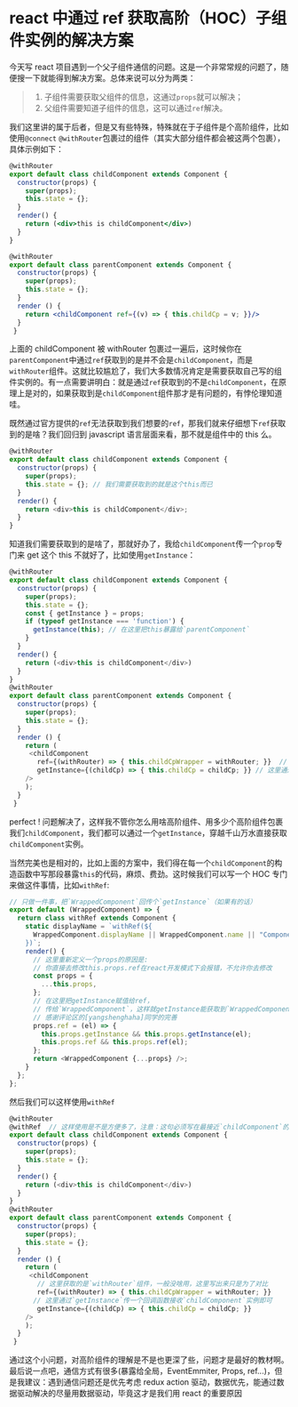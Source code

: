 # react 中通过 ref 获取高阶（HOC）子组件实例的解决方案

今天写 react 项目遇到一个父子组件通信的问题。这是一个非常常规的问题了，随便搜一下就能得到解决方案。总体来说可以分为两类：

> 1. 子组件需要获取父组件的信息，这通过`props`就可以解决；
> 2. 父组件需要知道子组件的信息，这可以通过`ref`解决。

我们这里讲的属于后者，但是又有些特殊，特殊就在于子组件是个高阶组件，比如使用`@connect` `@withRouter`包裹过的组件（其实大部分组件都会被这两个包裹），具体示例如下：

```jsx
@withRouter
export default class childComponent extends Component {
  constructor(props) {
    super(props);
    this.state = {};
  }
  render() {
    return (<div>this is childComponent</div>)
  }
}

@withRouter
export default class parentComponent extends Component {
  constructor(props) {
    super(props);
    this.state = {};
  }
  render () {
    return <childComponent ref={(v) => { this.childCp = v; }}/>
  }
 }
```

上面的 childComponent 被 withRouter 包裹过一遍后，这时候你在`parentComponent`中通过`ref`获取到的是并不会是`childComponent`，而是`withRouter`组件。这就比较尴尬了，我们大多数情况肯定是需要获取自己写的组件实例的。有一点需要讲明白：就是通过`ref`获取到的不是`childComponent`，在原理上是对的，如果获取到是`childComponent`组件那才是有问题的，有悖伦理知道哇。

既然通过官方提供的`ref`无法获取到我们想要的`ref`，那我们就来仔细想下`ref`获取到的是啥？我们回归到 javascript 语言层面来看，那不就是组件中的 this 么。

```javascript
@withRouter
export default class childComponent extends Component {
  constructor(props) {
    super(props);
    this.state = {}; // 我们需要获取到的就是这个this而已
  }
  render() {
    return <div>this is childComponent</div>;
  }
}
```

知道我们需要获取到的是啥了，那就好办了，我给`childComponent`传一个`prop`专门来 get 这个 this 不就好了，比如使用`getInstance`：

```javascript
@withRouter
export default class childComponent extends Component {
  constructor(props) {
    super(props);
    this.state = {};
    const { getInstance } = props;
    if (typeof getInstance === 'function') {
      getInstance(this); // 在这里把this暴露给`parentComponent`
    }
  }
  render() {
    return (<div>this is childComponent</div>)
  }
}
@withRouter
export default class parentComponent extends Component {
  constructor(props) {
    super(props);
    this.state = {};
  }
  render () {
    return (
     <childComponent
       ref={(withRouter) => { this.childCpWrapper = withRouter; }}  // 这里获取的是`withRouter`组件，一般没啥用，这里写出来只是为了对比
       getInstance={(childCp) => { this.childCp = childCp; }} // 这里通过`getInstance`传一个回调函数接收`childComponent`实例即可
    />
    );
  }
 }
```

perfect ! 问题解决了，这样我不管你怎么用啥高阶组件、用多少个高阶组件包裹我们`childComponent`，我们都可以通过一个`getInstance`，穿越千山万水直接获取`childComponent`实例。

当然完美也是相对的，比如上面的方案中，我们得在每一个`childComponent`的构造函数中写那段暴露`this`的代码，麻烦、费劲。这时候我们可以写一个 HOC 专门来做这件事情，比如`withRef`:

```javascript
// 只做一件事，把`WrappedComponent`回传个`getInstance`（如果有的话）
export default (WrappedComponent) => {
  return class withRef extends Component {
    static displayName = `withRef(${
      WrappedComponent.displayName || WrappedComponent.name || "Component"
    })`;
    render() {
      // 这里重新定义一个props的原因是:
      // 你直接去修改this.props.ref在react开发模式下会报错，不允许你去修改
      const props = {
        ...this.props,
      };
      // 在这里把getInstance赋值给ref，
      // 传给`WrappedComponent`，这样就getInstance能获取到`WrappedComponent`实例
      // 感谢评论区的[yangshenghaha]同学的完善
      props.ref = (el) => {
        this.props.getInstance && this.props.getInstance(el);
        this.props.ref && this.props.ref(el);
      };
      return <WrappedComponent {...props} />;
    }
  };
};
```

然后我们可以这样使用`withRef`

```javascript
@withRouter
@withRef  // 这样使用是不是方便多了，注意：这句必须写在最接近`childComponent`的地方
export default class childComponent extends Component {
  constructor(props) {
    super(props);
    this.state = {};
  }
  render() {
    return (<div>this is childComponent</div>)
  }
}
@withRouter
export default class parentComponent extends Component {
  constructor(props) {
    super(props);
    this.state = {};
  }
  render () {
    return (
     <childComponent
       // 这里获取的是`withRouter`组件，一般没啥用，这里写出来只是为了对比
       ref={(withRouter) => { this.childCpWrapper = withRouter; }}
      // 这里通过`getInstance`传一个回调函数接收`childComponent`实例即可
       getInstance={(childCp) => { this.childCp = childCp; }}
    />
    );
  }
 }
```

通过这个小问题，对高阶组件的理解是不是也更深了些，问题才是最好的教材啊。最后说一点吧，通信方式有很多(暴露给全局，EventEmmiter, Props, ref...)，但是我建议：遇到通信问题还是优先考虑 redux action 驱动，数据优先，能通过数据驱动解决的尽量用数据驱动，毕竟这才是我们用 react 的重要原因
